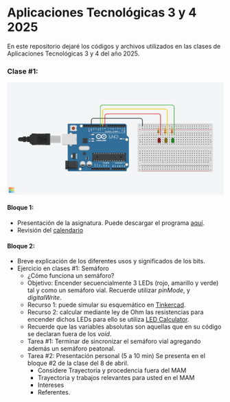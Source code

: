 # Aplicaciones Tecnológicas 3 y 4 2025
En este repositorio dejaré los códigos y archivos utilizados en las clases de Aplicaciones Tecnológicas 3 y 4 del año 2025.

### Clase #1:
![Esquemático](clase_1/semaforo.png)
#### Bloque 1:
- Presentación de la asignatura. Puede descargar el programa [aquí](clase_1/Aplicaciones_III_Perelli.pdf). 
- Revisión del [calendario](calendario.pdf)
#### Bloque 2:
- Breve explicación de los diferentes usos y significados de los bits.
- Ejercicio en clases #1: Semáforo
  - ¿Cómo funciona un semáforo?
  - Objetivo: Encender secuencialmente 3 LEDs (rojo, amarillo y verde) tal y como un semáforo vial. Recuerde utilizar *pinMode*, y *digitalWrite*.
  - Recurso 1: puede simular su esquemático en [Tinkercad](http://www.tinkertcad.com/).
  - Recurso 2: calcular mediante ley de Ohm las resistencias para encender dichos LEDs para ello se utiliza [LED Calculator](https://ledcalculator.net/es).
  - Recuerde que las variables absolutas son aquellas que en su código se declaran fuera de los *void*.
  - Tarea #1: Terminar de sincronizar el semáforo vial agregando además un semáforo peatonal.
  - Tarea #2: Presentación personal (5 a 10 min) Se presenta en el bloque #2 de la clase del 8 de abril.
      - Considere Trayectoria y procedencia fuera del MAM
      - Trayectoria y trabajos relevantes para usted en el MAM
      - Intereses
      - Referentes.


